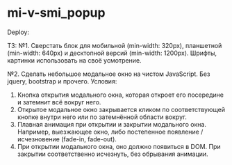# mi-v-smi_popup

Deploy: 

ТЗ:
№1. Сверстать блок для мобильной (min-width: 320px), планшетной (min-width: 640px) и десктопной версий (min-width: 1200px). Шрифты, картинки использовать на своё усмотрение.

№2. Сделать небольшое модальное окно на чистом JavaScript. Без jquery, bootstrap и прочего.
Условия:
1) Кнопка открытия модального окна, которая откроет его посередине и затемнит всё вокруг него.
2) Открытое модальное окно закрывается кликом по соответствующей кнопке внутри него или по затемнённой области вокруг.
3) Плавная анимация при открытии и закрытии модального окна. Например, выезжающее окно, либо постепенное появление / исчезновение (fade-in, fade-out).
4) При открытии модального окна, оно должно появиться в DOM. При закрытии соответственно исчезнуть, без обрывания анимации.
